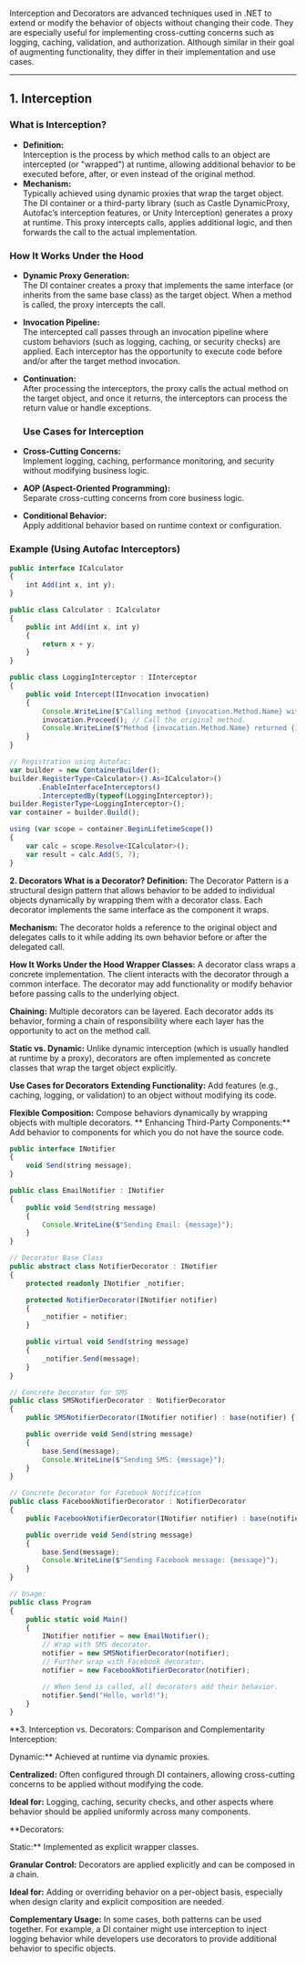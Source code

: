 Interception and Decorators are advanced techniques used in .NET to extend or modify the behavior of objects without changing their code. They are especially useful for implementing cross-cutting concerns such as logging, caching, validation, and authorization. Although similar in their goal of augmenting functionality, they differ in their implementation and use cases.

---

## 1. Interception

### What is Interception?
- **Definition:**  
  Interception is the process by which method calls to an object are intercepted (or "wrapped") at runtime, allowing additional behavior to be executed before, after, or even instead of the original method.
- **Mechanism:**  
  Typically achieved using dynamic proxies that wrap the target object. The DI container or a third-party library (such as Castle DynamicProxy, Autofac’s interception features, or Unity Interception) generates a proxy at runtime. This proxy intercepts calls, applies additional logic, and then forwards the call to the actual implementation.

### How It Works Under the Hood
- **Dynamic Proxy Generation:**  
  The DI container creates a proxy that implements the same interface (or inherits from the same base class) as the target object. When a method is called, the proxy intercepts the call.
- **Invocation Pipeline:**  
  The intercepted call passes through an invocation pipeline where custom behaviors (such as logging, caching, or security checks) are applied. Each interceptor has the opportunity to execute code before and/or after the target method invocation.
- **Continuation:**  
  After processing the interceptors, the proxy calls the actual method on the target object, and once it returns, the interceptors can process the return value or handle exceptions.

  ### Use Cases for Interception
- **Cross-Cutting Concerns:**  
  Implement logging, caching, performance monitoring, and security without modifying business logic.
- **AOP (Aspect-Oriented Programming):**  
  Separate cross-cutting concerns from core business logic.
- **Conditional Behavior:**  
  Apply additional behavior based on runtime context or configuration.

### Example (Using Autofac Interceptors)
```typescript
public interface ICalculator
{
    int Add(int x, int y);
}

public class Calculator : ICalculator
{
    public int Add(int x, int y)
    {
        return x + y;
    }
}

public class LoggingInterceptor : IInterceptor
{
    public void Intercept(IInvocation invocation)
    {
        Console.WriteLine($"Calling method {invocation.Method.Name} with arguments {string.Join(", ", invocation.Arguments)}");
        invocation.Proceed(); // Call the original method.
        Console.WriteLine($"Method {invocation.Method.Name} returned {invocation.ReturnValue}");
    }
}

// Registration using Autofac:
var builder = new ContainerBuilder();
builder.RegisterType<Calculator>().As<ICalculator>()
       .EnableInterfaceInterceptors()
       .InterceptedBy(typeof(LoggingInterceptor));
builder.RegisterType<LoggingInterceptor>();
var container = builder.Build();

using (var scope = container.BeginLifetimeScope())
{
    var calc = scope.Resolve<ICalculator>();
    var result = calc.Add(5, 7);
}
```

**2. Decorators
What is a Decorator?
Definition:**
The Decorator Pattern is a structural design pattern that allows behavior to be added to individual objects dynamically by wrapping them with a decorator class. Each decorator implements the same interface as the component it wraps.

**Mechanism:**
The decorator holds a reference to the original object and delegates calls to it while adding its own behavior before or after the delegated call.

**How It Works Under the Hood
Wrapper Classes:**
A decorator class wraps a concrete implementation. The client interacts with the decorator through a common interface. The decorator may add functionality or modify behavior before passing calls to the underlying object.

**Chaining:**
Multiple decorators can be layered. Each decorator adds its behavior, forming a chain of responsibility where each layer has the opportunity to act on the method call.

**Static vs. Dynamic:**
Unlike dynamic interception (which is usually handled at runtime by a proxy), decorators are often implemented as concrete classes that wrap the target object explicitly.

**Use Cases for Decorators**
**Extending Functionality:**
Add features (e.g., caching, logging, or validation) to an object without modifying its code.

**Flexible Composition:**
Compose behaviors dynamically by wrapping objects with multiple decorators.
**
Enhancing Third-Party Components:**
Add behavior to components for which you do not have the source code.

```typescript
public interface INotifier
{
    void Send(string message);
}

public class EmailNotifier : INotifier
{
    public void Send(string message)
    {
        Console.WriteLine($"Sending Email: {message}");
    }
}

// Decorator Base Class
public abstract class NotifierDecorator : INotifier
{
    protected readonly INotifier _notifier;

    protected NotifierDecorator(INotifier notifier)
    {
        _notifier = notifier;
    }

    public virtual void Send(string message)
    {
        _notifier.Send(message);
    }
}

// Concrete Decorator for SMS
public class SMSNotifierDecorator : NotifierDecorator
{
    public SMSNotifierDecorator(INotifier notifier) : base(notifier) { }

    public override void Send(string message)
    {
        base.Send(message);
        Console.WriteLine($"Sending SMS: {message}");
    }
}

// Concrete Decorator for Facebook Notification
public class FacebookNotifierDecorator : NotifierDecorator
{
    public FacebookNotifierDecorator(INotifier notifier) : base(notifier) { }

    public override void Send(string message)
    {
        base.Send(message);
        Console.WriteLine($"Sending Facebook message: {message}");
    }
}

// Usage:
public class Program
{
    public static void Main()
    {
        INotifier notifier = new EmailNotifier();
        // Wrap with SMS decorator.
        notifier = new SMSNotifierDecorator(notifier);
        // Further wrap with Facebook decorator.
        notifier = new FacebookNotifierDecorator(notifier);

        // When Send is called, all decorators add their behavior.
        notifier.Send("Hello, world!");
    }
}
```

**3. Interception vs. Decorators: Comparison and Complementarity
Interception:

Dynamic:**
Achieved at runtime via dynamic proxies.

**Centralized:**
Often configured through DI containers, allowing cross-cutting concerns to be applied without modifying the code.

**Ideal for:**
Logging, caching, security checks, and other aspects where behavior should be applied uniformly across many components.

**Decorators:

Static:**
Implemented as explicit wrapper classes.

**Granular Control:**
Decorators are applied explicitly and can be composed in a chain.

**Ideal for:**
Adding or overriding behavior on a per-object basis, especially when design clarity and explicit composition are needed.

**Complementary Usage:**
In some cases, both patterns can be used together. For example, a DI container might use interception to inject logging behavior while developers use decorators to provide additional behavior to specific objects.